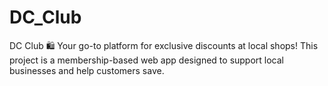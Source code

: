 # DC_Club
DC Club 🛍️  Your go-to platform for exclusive discounts at local shops! This project is a membership-based web app designed to support local businesses and help customers save.
